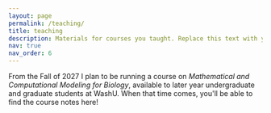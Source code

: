 ```yaml
---
layout: page
permalink: /teaching/
title: teaching
description: Materials for courses you taught. Replace this text with your description.
nav: true
nav_order: 6
---
```


From the Fall of 2027 I plan to be running a course on *Mathematical and Computational Modeling for Biology*, available to later year undergraduate and graduate students at WashU. When that time comes, you'll be able to find the course notes here!
